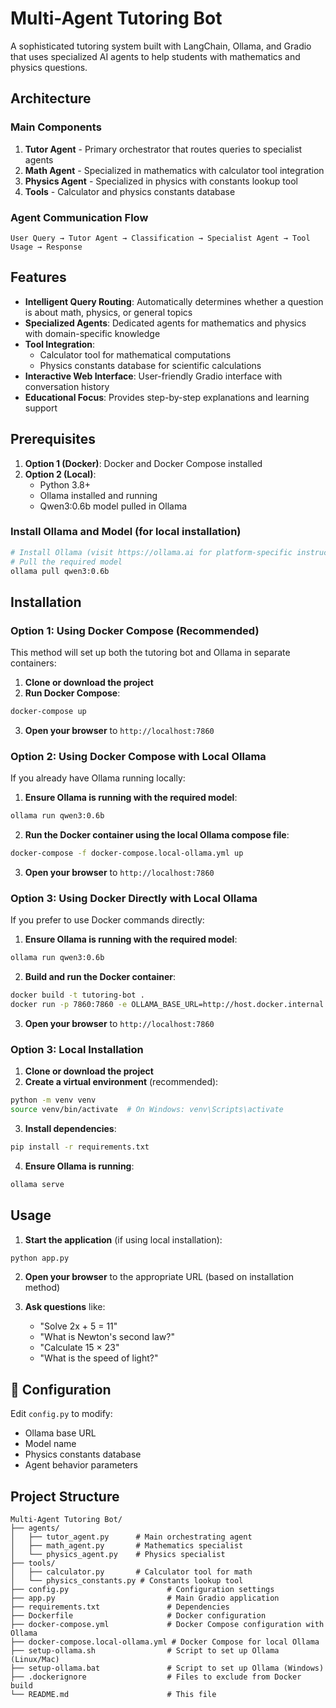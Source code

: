 # Multi-Agent Tutoring Bot

A sophisticated tutoring system built with LangChain, Ollama, and Gradio that uses specialized AI agents to help students with mathematics and physics questions.

## Architecture

### Main Components

1. **Tutor Agent** - Primary orchestrator that routes queries to specialist agents
2. **Math Agent** - Specialized in mathematics with calculator tool integration
3. **Physics Agent** - Specialized in physics with constants lookup tool
4. **Tools** - Calculator and physics constants database

### Agent Communication Flow

```
User Query → Tutor Agent → Classification → Specialist Agent → Tool Usage → Response
```

## Features

- **Intelligent Query Routing**: Automatically determines whether a question is about math, physics, or general topics
- **Specialized Agents**: Dedicated agents for mathematics and physics with domain-specific knowledge
- **Tool Integration**:
  - Calculator tool for mathematical computations
  - Physics constants database for scientific calculations
- **Interactive Web Interface**: User-friendly Gradio interface with conversation history
- **Educational Focus**: Provides step-by-step explanations and learning support

## Prerequisites

1. **Option 1 (Docker)**: Docker and Docker Compose installed
2. **Option 2 (Local)**:
   - Python 3.8+
   - Ollama installed and running
   - Qwen3:0.6b model pulled in Ollama

### Install Ollama and Model (for local installation)

```bash
# Install Ollama (visit https://ollama.ai for platform-specific instructions)
# Pull the required model
ollama pull qwen3:0.6b
```

## Installation

### Option 1: Using Docker Compose (Recommended)

This method will set up both the tutoring bot and Ollama in separate containers:

1. **Clone or download the project**
2. **Run Docker Compose**:
```bash
docker-compose up
```
3. **Open your browser** to `http://localhost:7860`

### Option 2: Using Docker Compose with Local Ollama

If you already have Ollama running locally:

1. **Ensure Ollama is running with the required model**:
```bash
ollama run qwen3:0.6b
```

2. **Run the Docker container using the local Ollama compose file**:
```bash
docker-compose -f docker-compose.local-ollama.yml up
```

3. **Open your browser** to `http://localhost:7860`

### Option 3: Using Docker Directly with Local Ollama

If you prefer to use Docker commands directly:

1. **Ensure Ollama is running with the required model**:
```bash
ollama run qwen3:0.6b
```

2. **Build and run the Docker container**:
```bash
docker build -t tutoring-bot .
docker run -p 7860:7860 -e OLLAMA_BASE_URL=http://host.docker.internal:11434 --add-host=host.docker.internal:host-gateway tutoring-bot
```

3. **Open your browser** to `http://localhost:7860`

### Option 3: Local Installation

1. **Clone or download the project**
2. **Create a virtual environment** (recommended):
```bash
python -m venv venv
source venv/bin/activate  # On Windows: venv\Scripts\activate
```

3. **Install dependencies**:
```bash
pip install -r requirements.txt
```

4. **Ensure Ollama is running**:
```bash
ollama serve
```

## Usage

1. **Start the application** (if using local installation):
```bash
python app.py
```

2. **Open your browser** to the appropriate URL (based on installation method)

3. **Ask questions** like:
   - "Solve 2x + 5 = 11"
   - "What is Newton's second law?"
   - "Calculate 15 × 23"
   - "What is the speed of light?"

## 🔧 Configuration

Edit `config.py` to modify:
- Ollama base URL
- Model name
- Physics constants database
- Agent behavior parameters

## Project Structure

```
Multi-Agent Tutoring Bot/
├── agents/
│   ├── tutor_agent.py      # Main orchestrating agent
│   ├── math_agent.py       # Mathematics specialist
│   └── physics_agent.py    # Physics specialist
├── tools/
│   ├── calculator.py       # Calculator tool for math
│   └── physics_constants.py # Constants lookup tool
├── config.py                      # Configuration settings
├── app.py                         # Main Gradio application
├── requirements.txt               # Dependencies
├── Dockerfile                     # Docker configuration
├── docker-compose.yml             # Docker Compose configuration with Ollama
├── docker-compose.local-ollama.yml # Docker Compose for local Ollama
├── setup-ollama.sh                # Script to set up Ollama (Linux/Mac)
├── setup-ollama.bat               # Script to set up Ollama (Windows)
├── .dockerignore                  # Files to exclude from Docker build
└── README.md                      # This file
```

